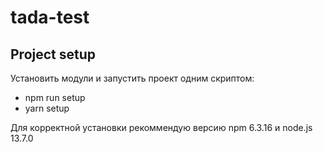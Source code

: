 # tada-test
## Project setup
Установить модули и запустить проект одним скриптом:

- npm run setup
- yarn setup

Для корректной установки рекоммендую версию npm 6.3.16 и node.js 13.7.0